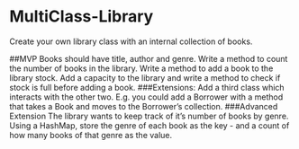 # MultiClass-Library
Create your own library class with an internal collection of books.

##MVP
Books should have title, author and genre.
Write a method to count the number of books in the library.
Write a method to add a book to the library stock.
Add a capacity to the library and write a method to check if stock is full before adding a book.
###Extensions:
Add a third class which interacts with the other two. E.g. you could add a Borrower with a method that takes a Book and moves to the Borrower’s collection.
###Advanced Extension
The library wants to keep track of it’s number of books by genre. Using a HashMap, store the genre of each book as the key - and a count of how many books of that genre as the value.
